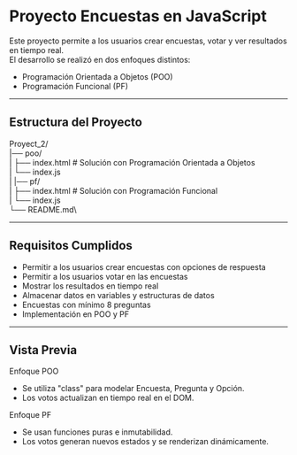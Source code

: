 # Proyecto Encuestas en JavaScript

Este proyecto permite a los usuarios crear encuestas, votar y ver resultados en tiempo real.  
El desarrollo se realizó en dos enfoques distintos:

- Programación Orientada a Objetos (POO)
- Programación Funcional (PF)

------------------------------------------------------------
## Estructura del Proyecto

Proyect_2/\
|── poo/\
|    ├── index.html   # Solución con Programación Orientada a Objetos\
|    └── index.js\
|
|── pf/\
|    ├── index.html   # Solución con Programación Funcional\
|    └── index.js\
└── README.md\

------------------------------------------------------------
## Requisitos Cumplidos

- Permitir a los usuarios crear encuestas con opciones de respuesta
- Permitir a los usuarios votar en las encuestas
- Mostrar los resultados en tiempo real
- Almacenar datos en variables y estructuras de datos
- Encuestas con mínimo 8 preguntas
- Implementación en POO y PF


------------------------------------------------------------
## Vista Previa

Enfoque POO
- Se utiliza "class" para modelar Encuesta, Pregunta y Opción.
- Los votos actualizan en tiempo real en el DOM.

Enfoque PF
- Se usan funciones puras e inmutabilidad.
- Los votos generan nuevos estados y se renderizan dinámicamente.


